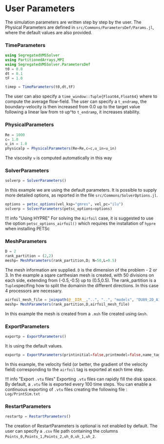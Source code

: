 # User Parameters

The simulation parameters are written step by step by the user.
The Physical Parameters are defined in `src/Commons/ParametersDef/Params.jl`, where the default values are also provided.

### TimeParameters
```julia
using SegregatedVMSSolver
using PartitionedArrays,MPI
using SegregatedVMSSolver.ParametersDef
t0 = 0.0
dt = 0.1
tF = 1.0

timep = TimeParameters(t0,dt,tF)
```
The user can also specify a `time_window::Tuple{Float64,Float64}` where to compute the average flow-field.
The user can specify a `t_endramp`, the boundary-velocity is then increased from 0.0 up to the target value following a linear law from `t0` up^to `t_endramp`, it increases stability.


### PhysicalParameters
```julia
Re = 1000
c= 1.0
u_in = 1.0
physicalp = PhysicalParameters(Re=Re,c=c,u_in=u_in)
```
The viscosity `ν` is computed automatically in this way

### SolverParameters
```julia
solverp = SolverParameters()
```
In this example we are using the default parameters.
It is possible to supply more detailed options, as reported in the file `src/Commons/SolverOptions.jl`.

```julia
options = petsc_options(vel_ksp="gmres", vel_pc="ilu")
solverp = SolverParameters(petsc_options=options)
```

!!! info "Using HYPRE" 
    For solving the `Airfoil` case, it is suggested to use the option `petsc_options_airfoil()` which requires the installation of `hypre` when installing PETSc


### MeshParameters
```julia
D = 2
rank_partition = (2,2)
meshp= MeshParameters(rank_partition,D; N=50,L=0.5)
```
The mesh information are supplied. `D` is the dimension of the problem - 2 or 3. In the example a sqare carthesian mesh is created, with 50 divisions on each side, extending from (-0.5,-0.5) up to (0.5,0.5). The rank_partition is a `Tuple`specifing how to split the domainin the different directions. In this case 4 processors are necessary. 

```julia
airfoil_mesh_file = joinpath(@__DIR__,"..", "..", "models", "DU89_2D_A1_M.msh")
meshp= MeshParameters(rank_partition,D,airfoil_mesh_file)
```
In this example the mesh is created from a `.msh` file created using `Gmsh`.


### ExportParameters
```julia
exportp = ExportParameters()
```
It is using the default values.

```julia
exportp = ExportParameters(printinitial=false,printmodel=false,name_tags=["airfoil"], fieldexport=[["uh"]])
```
In this example, the velocity field (or better, the gradient of the velocity field) corresponding to the `airfoil` tag is exported at each time step.


!!! info "Export `.vtu` files" 
    Exporting `.vtu` files can rapidly fill the disk space. By default, a `.vtu` file is exported every 100 time steps. You can enable a continuous exporting of `.vtu` files creating the following file : `Log/PrintSim.txt`


### RestartParameters
```julia
restartp = RestartParameters()
```
The creation of RestartParameters is optional is not enabled by default.
The user can specify a `.csv` file path containing the columns `Points_0,Points_1,Points_2,uh_0,uh_1,uh_2`.
